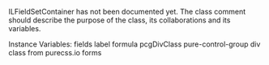 ILFieldSetContainer has not been documented yet. The class comment should describe the purpose of the class, its collaborations and its variables.

Instance Variables:
	fields	<OrderedCollection>
	label	<ProtoObject>
	formula	<ProtoObject>
	pcgDivClass	pure-control-group div class from purecss.io forms